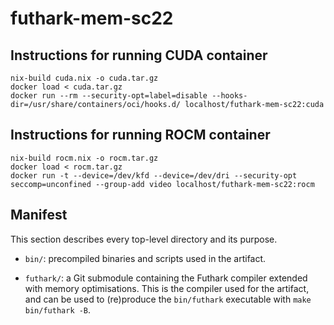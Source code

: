 # futhark-mem-sc22

## Instructions for running CUDA container

```
nix-build cuda.nix -o cuda.tar.gz
docker load < cuda.tar.gz
docker run --rm --security-opt=label=disable --hooks-dir=/usr/share/containers/oci/hooks.d/ localhost/futhark-mem-sc22:cuda
```


## Instructions for running ROCM container

```
nix-build rocm.nix -o rocm.tar.gz
docker load < rocm.tar.gz
docker run -t --device=/dev/kfd --device=/dev/dri --security-opt seccomp=unconfined --group-add video localhost/futhark-mem-sc22:rocm
```

## Manifest

This section describes every top-level directory and its purpose.

* `bin/`: precompiled binaries and scripts used in the artifact.

* `futhark/`: a Git submodule containing the Futhark compiler extended
  with memory optimisations.  This is the compiler used for the
  artifact, and can be used to (re)produce the `bin/futhark`
  executable with `make bin/futhark -B`.
